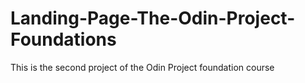 # Landing-Page-The-Odin-Project-Foundations
This is the second project of the Odin Project foundation course
